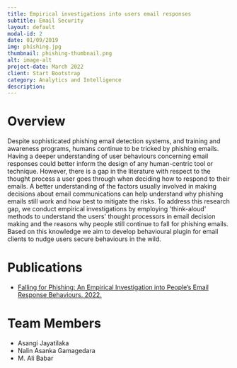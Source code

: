 ```yaml
---
title: Empirical investigations into users email responses
subtitle: Email Security
layout: default
modal-id: 2
date: 01/09/2019
img: phishing.jpg
thumbnail: phishing-thumbnail.png
alt: image-alt
project-date: March 2022
client: Start Bootstrap
category: Analytics and Intelligence
description: 
---
```


# Overview

Despite sophisticated phishing email detection systems, and training and awareness programs, humans continue to be tricked by phishing emails. Having a deeper understanding of user behaviours concerning email responses could better inform the design of any human-centric tool or technique. However, there is a gap in the  literature with respect to the thought process a user goes through when deciding how to respond to their emails. A better understanding of the factors usually involved in making decisions about email communications can help understand why phishing emails still work and how best to mitigate the risks. To address this research gap, we conduct empirical investigations by employing 'think-aloud' methods to understand the users' thought processors in email decision making and the reasons why people still continue to fall for phishing emails. Based on this knowledge we aim to develop behavioural plugin for email clients to nudge users secure behaviours in the wild.

# Publications

- [Falling for Phishing: An Empirical Investigation into People’s Email Response Behaviours. 2022.](https://arxiv.org/ftp/arxiv/papers/2108/2108.04766.pdf)  

# Team Members

- Asangi Jayatilaka
- Nalin Asanka Gamagedara
- M. Ali Babar
